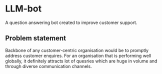 # LLM-bot
A question answering bot created to improve customer support.
## Problem statement
Backbone of any customer-centric organisation would be to promptly address customer enquires. For an organisation that is performing well globally, it definitely attracts lot of quesries which are huge in volume and through diverse communication channels.
